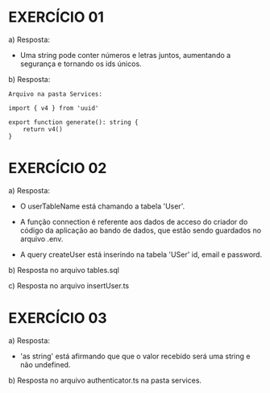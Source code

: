 # EXERCÍCIO 01

a) Resposta:
 - Uma string pode conter números e letras juntos, aumentando a segurança e tornando os ids únicos.

b) Resposta:
````
Arquivo na pasta Services:

import { v4 } from 'uuid'

export function generate(): string {
    return v4()
}
````


# EXERCÍCIO 02

a) Resposta:
 - O userTableName está chamando a tabela 'User'.

 - A função connection é referente aos dados de acceso do criador do código da aplicação ao bando de dados, que estão sendo guardados no arquivo .env.

 - A query createUser está inserindo na tabela 'USer' id, email e password.

b) Resposta no arquivo tables.sql


c) Resposta no arquivo insertUser.ts



# EXERCÍCIO 03


a) Resposta:
 - 'as string' está afirmando que que o valor recebido será uma string e não undefined.


b) Resposta no arquivo authenticator.ts na pasta services.